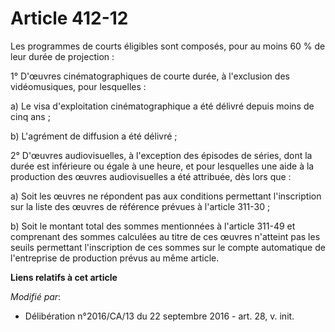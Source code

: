 # Article 412-12

Les programmes de courts éligibles sont composés, pour au moins 60 % de leur durée de projection :

1° D'œuvres cinématographiques de courte durée, à l'exclusion des vidéomusiques, pour lesquelles :

a) Le visa d'exploitation cinématographique a été délivré depuis moins de cinq ans ;

b) L'agrément de diffusion a été délivré ;

2° D'œuvres audiovisuelles, à l'exception  des épisodes de séries, dont la durée est inférieure ou égale à une  heure, et
pour lesquelles une aide à la production des œuvres  audiovisuelles a été attribuée, dès lors que :

a) Soit les œuvres ne répondent pas aux  conditions permettant l'inscription sur la liste des œuvres de référence  prévues à
l'article 311-30 ;

b) Soit le montant total des sommes  mentionnées à l'article 311-49 et comprenant des sommes calculées au  titre de ces
œuvres n'atteint pas les seuils permettant l'inscription de  ces sommes sur le compte automatique de l'entreprise de
production  prévus au même article.

**Liens relatifs à cet article**

_Modifié par_:

  - Délibération n°2016/CA/13 du 22 septembre 2016 - art. 28, v. init.
